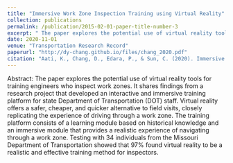 ```yaml
---
title: "Immersive Work Zone Inspection Training using Virtual Reality"
collection: publications
permalink: /publication/2015-02-01-paper-title-number-3
excerpt: " The paper explores the potential use of virtual reality tools for training engineers who inspect work zones. It shares findings from a research project that developed an interactive and immersive training platform for state Department of Transportation (DOT) staff. Virtual reality offers a safer, cheaper, and quicker alternative to field visits, closely replicating the experience of driving through a work zone. The training platform consists of a learning module based on historical knowledge and an immersive module that provides a realistic experience of navigating through a work zone. Testing with 34 individuals from the Missouri Department of Transportation showed that 97% found virtual reality to be a realistic and effective training method for inspectors."
date: 2020-11-01
venue: "Transportation Research Record"
paperurl: "http://dy-chang.github.io/files/chang_2020.pdf"
citation: "Aati, K., Chang, D., Edara, P., & Sun, C. (2020). Immersive work zone inspection training using virtual reality. Transporation Research Record, 2674(12), 224–232"
---
```


Abstract: 
The paper explores the potential use of virtual reality tools for training engineers who inspect work zones. It shares findings from a research project that developed an interactive and immersive training platform for state Department of Transportation (DOT) staff. Virtual reality offers a safer, cheaper, and quicker alternative to field visits, closely replicating the experience of driving through a work zone. The training platform consists of a learning module based on historical knowledge and an immersive module that provides a realistic experience of navigating through a work zone. Testing with 34 individuals from the Missouri Department of Transportation showed that 97% found virtual reality to be a realistic and effective training method for inspectors.
